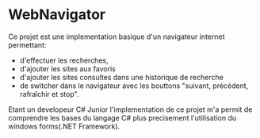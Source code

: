 # WebNavigator
Ce projet est une implementation basique d'un navigateur internet permettant:
- d'effectuer les recherches,
- d'ajouter les sites aux favoris
- d'ajouter les sites consultes dans une historique de recherche
- de switcher dans le navigateur avec les bouttons "suivant, précédent, rafraîchir et stop".

Etant un developeur C# Junior l'implementation de ce projet m'a permit de comprendre les bases du langage C# plus 
precisement l'utilisation du windows forms(.NET Framework).
